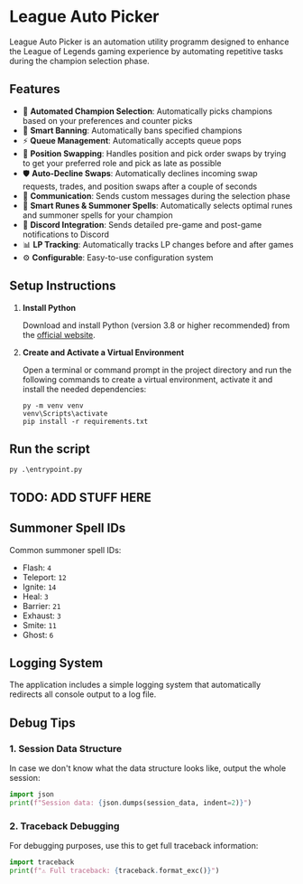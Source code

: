 # League Auto Picker

League Auto Picker is an automation utility programm designed to enhance the League of Legends gaming experience by automating repetitive tasks during the champion selection phase.

## Features

- 🤖 **Automated Champion Selection**: Automatically picks champions based on your preferences and counter picks
- 🚫 **Smart Banning**: Automatically bans specified champions
- ⚡ **Queue Management**: Automatically accepts queue pops
- 🔄 **Position Swapping**: Handles position and pick order swaps by trying to get your preferred role and pick as late as possible
- 🛡️ **Auto-Decline Swaps**: Automatically declines incoming swap requests, trades, and position swaps after a couple of seconds
- 💬 **Communication**: Sends custom messages during the selection phase
- 🔮 **Smart Runes & Summoner Spells**: Automatically selects optimal runes and summoner spells for your champion
- 📢 **Discord Integration**: Sends detailed pre-game and post-game notifications to Discord
- 📊 **LP Tracking**: Automatically tracks LP changes before and after games
- ⚙️ **Configurable**: Easy-to-use configuration system

## Setup Instructions

1. **Install Python**

   Download and install Python (version 3.8 or higher recommended) from the [official website](https://www.python.org/downloads/).

2. **Create and Activate a Virtual Environment**

   Open a terminal or command prompt in the project directory and run the following commands to create a virtual environment, activate it and install the needed dependencies:

   ```
   py -m venv venv
   venv\Scripts\activate
   pip install -r requirements.txt
   ```

## **Run the script**
   ```
   py .\entrypoint.py
   ```
## TODO: ADD STUFF HERE
## Summoner Spell IDs

Common summoner spell IDs:

- Flash: `4`
- Teleport: `12`
- Ignite: `14`
- Heal: `3`
- Barrier: `21`
- Exhaust: `3`
- Smite: `11`
- Ghost: `6`

## Logging System

The application includes a simple logging system that automatically redirects all console output to a log file. 

## Debug Tips

### 1. Session Data Structure

In case we don't know what the data structure looks like, output the whole session:

```python
import json
print(f"Session data: {json.dumps(session_data, indent=2)}")
```

### 2. Traceback Debugging

For debugging purposes, use this to get full traceback information:

```python
import traceback
print(f"⚠️ Full traceback: {traceback.format_exc()}")
```
